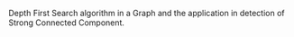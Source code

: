 Depth First Search algorithm in a Graph and the application in detection
of Strong Connected Component.
